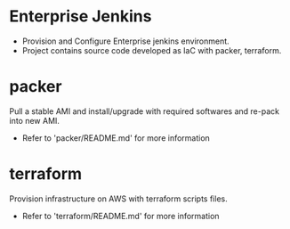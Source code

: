 # Enterprise Jenkins
* Provision and Configure Enterprise jenkins environment.
* Project contains source code developed as IaC with packer, terraform.

# packer
Pull a stable AMI and install/upgrade with required softwares and re-pack into new AMI.

* Refer to 'packer/README.md' for more information

# terraform
Provision infrastructure on AWS with terraform scripts files.

* Refer to 'terraform/README.md' for more information